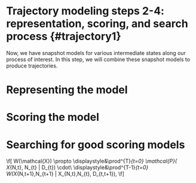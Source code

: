 Trajectory modeling steps 2-4: representation, scoring, and search process {#trajectory1}
====================================

Now, we have snapshot models for various intermediate states along our process of interest. In this step, we will combine these snapshot models to produce trajectories.

# Representing the model

# Scoring the model

# Searching for good scoring models

 \f[
 W(\mathcal{X}) \propto   \displaystyle&\prod^{T}_{t=0} \mathcal{P}( X_{N,t}, N_{t} | D_{t}) \cdot\\ \displaystyle&\prod^{T-1}_{t=0} W(X_{N,t+1},N_{t+1} | X_{N,t},N_{t}, D_{t,t+1}),
 \f]